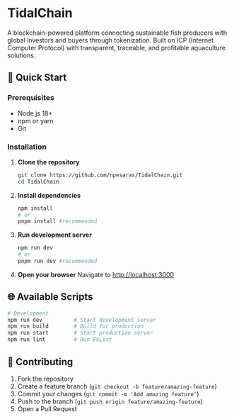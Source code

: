 # TidalChain

A blockchain-powered platform connecting sustainable fish producers with global investors and buyers through tokenization. Built on ICP (Internet Computer Protocol) with transparent, traceable, and profitable aquaculture solutions.


## 🚀 Quick Start

### Prerequisites

- Node.js 18+ 
- npm or yarn
- Git

### Installation

1. **Clone the repository**
   ```bash
   git clone https://github.com/npesaras/TidalChain.git
   cd TidalChain
   ```

2. **Install dependencies**
   ```bash
   npm install
   # or
   pnpm install #recommended
   ```

3. **Run development server**
   ```bash
   npm run dev
   # or
   pnpm run dev #recommended
   ```

4. **Open your browser**
   Navigate to [http://localhost:3000](http://localhost:3000)


## 🌐 Available Scripts

```bash
# Development
npm run dev          # Start development server
npm run build        # Build for production
npm run start        # Start production server
npm run lint         # Run ESLint
```

## 🤝 Contributing

1. Fork the repository
2. Create a feature branch (`git checkout -b feature/amazing-feature`)
3. Commit your changes (`git commit -m 'Add amazing feature'`)
4. Push to the branch (`git push origin feature/amazing-feature`)
5. Open a Pull Request